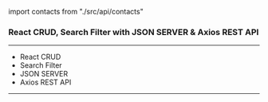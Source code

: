 import contacts from "./src/api/contacts"

### React CRUD, Search Filter with JSON SERVER & Axios REST API
-----------------------------------------------------------------------------------------------
- React CRUD
- Search Filter 
- JSON SERVER
- Axios REST API
-----------------------------------------------------------------------------------------------